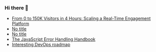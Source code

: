 ### Hi there 👋

<!-- daily.dev BOOKMARKS:START -->
- [From 0 to 150K Visitors in 4 Hours: Scaling a Real-Time Engagement Platform](https://app.daily.dev/posts/A6Gt1nzST?utm_source=rss&utm_medium=bookmarks&utm_campaign=PnGboN99PhXCxFrWGGg2C)
- [No title](https://app.daily.dev/posts/9RAnupGxu?utm_source=rss&utm_medium=bookmarks&utm_campaign=PnGboN99PhXCxFrWGGg2C)
- [No title](https://app.daily.dev/posts/1eHxMehRb?utm_source=rss&utm_medium=bookmarks&utm_campaign=PnGboN99PhXCxFrWGGg2C)
- [The JavaScript Error Handling Handbook](https://app.daily.dev/posts/mXONvraf1?utm_source=rss&utm_medium=bookmarks&utm_campaign=PnGboN99PhXCxFrWGGg2C)
- [Interesting DevOps roadmap](https://app.daily.dev/posts/Sy8aHeZZk?utm_source=rss&utm_medium=bookmarks&utm_campaign=PnGboN99PhXCxFrWGGg2C)
<!-- daily.dev BOOKMARKS:END -->

<!--
**dinesh4monto/dinesh4monto** is a ✨ _special_ ✨ repository because its `README.md` (this file) appears on your GitHub profile.

Here are some ideas to get you started:

- 🔭 I’m currently working on ...
- 🌱 I’m currently learning ...
- 👯 I’m looking to collaborate on ...
- 🤔 I’m looking for help with ...
- 💬 Ask me about ...
- 📫 How to reach me: ...
- 😄 Pronouns: ...
- ⚡ Fun fact: ...
-->
